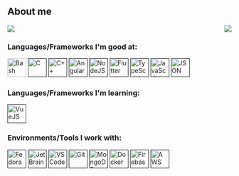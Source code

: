 ## About me
<picture>
<source 
  srcset="https://github-readme-stats.vercel.app/api?username=mariuscontoli&show_icons=true&theme=transparent"
  media="(prefers-color-scheme: dark)"
/>
<source
  srcset="https://github-readme-stats.vercel.app/api?username=mariuscontoli&show_icons=true"
  media="(prefers-color-scheme: light), (prefers-color-scheme: no-preference)"
/>
<img src="https://github-readme-stats.vercel.app/api?username=mariuscontoli&show_icons=true" />
</picture>
<picture>
 <source 
  srcset="https://github-readme-stats.vercel.app/api/top-langs/?username=mariuscontoli&layout=compact&theme=transparent&langs_count=10"
  media="(prefers-color-scheme: dark)"
  />
  <img src="https://github-readme-stats.vercel.app/api/top-langs?username=mariuscontoli&layout=compact&theme=github_dark&langs_count=10" align="right"/>
</picture>

### Languages/Frameworks I'm good at:

<a href="https://www.gnu.org/software/bash"><img alt="Bash" title="Bash" src="https://github.com/mariuscontoli/mariuscontoli/raw/master/icons/bash.ico" height="42"></a>
<a href=""><img alt="C" title="C" src="https://github.com/mariuscontoli/mariuscontoli/raw/master/icons/c.ico" height="42"></a>
<a href=""><img alt="C++" title="C++" src="https://github.com/mariuscontoli/mariuscontoli/raw/master/icons/c++.ico" height="42"></a>
<a href=""><img alt="Angular" title="Angular" src="https://github.com/mariuscontoli/mariuscontoli/raw/master/icons/angular.ico" height="42"></a>
<a href=""><img alt="NodeJS" title="NodeJS" src="https://github.com/mariuscontoli/mariuscontoli/raw/master/icons/nodejs.ico" height="42"></a>
<a href=""><img alt="Flutter" title="Flutter" src="https://github.com/mariuscontoli/mariuscontoli/raw/master/icons/flutter.ico" height="42"></a>
<a href=""><img alt="TypeScript" title="TypeScript" src="https://github.com/mariuscontoli/mariuscontoli/raw/master/icons/ts.ico" height="42"></a>
<a href=""><img alt="JavaScript" title="JavaScript" src="https://github.com/mariuscontoli/mariuscontoli/raw/master/icons/js.ico" height="42"></a>
<a href=""><img alt="JSON" title="JSON" src="https://github.com/mariuscontoli/mariuscontoli/raw/master/icons/json.ico" height="42"></a>

### Languages/Frameworks I'm learning:
<a href=""><img alt="VueJS" title="VueJS" src="https://github.com/mariuscontoli/mariuscontoli/raw/master/icons/vue.ico" height="42"></a>


### Environments/Tools I work with:
<a href=""><img alt="Fedora" title="Fedora" src="https://github.com/mariuscontoli/mariuscontoli/raw/master/icons/fedora.ico" height="42"></a>
<a href=""><img alt="JetBrains" title="JetBrains" src="https://github.com/mariuscontoli/mariuscontoli/raw/master/icons/jetbrains.ico" height="42"></a>
<a href=""><img alt="VSCode" title="VSCode" src="https://github.com/mariuscontoli/mariuscontoli/raw/master/icons/vscode.ico" height="42"></a>
<a href=""><img alt="Git" title="Git" src="https://github.com/mariuscontoli/mariuscontoli/raw/master/icons/git.ico" height="42"></a>
<a href=""><img alt="MongoDB" title="MongoDB" src="https://github.com/mariuscontoli/mariuscontoli/raw/master/icons/mongo.ico" height="42"></a>
<a href=""><img alt="Docker" title="Docker" src="https://github.com/mariuscontoli/mariuscontoli/raw/master/icons/docker.ico" height="42"></a>
<a href=""><img alt="Firebase" title="Firebase" src="https://github.com/mariuscontoli/mariuscontoli/raw/master/icons/firebase.ico" height="42"></a>
<a href=""><img alt="AWS" title="Amazon Web Service" src="https://github.com/mariuscontoli/mariuscontoli/raw/master/icons/aws.ico" height="42"></a>